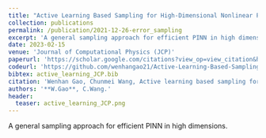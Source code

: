 ```yaml
---
title: "Active Learning Based Sampling for High-Dimensional Nonlinear Partial Differential Equations"
collection: publications
permalink: /publication/2021-12-26-error_sampling
excerpt: 'A general sampling approach for efficient PINN in high dimensions.'
date: 2023-02-15
venue: 'Journal of Computational Physics (JCP)'
paperurl: 'https://scholar.google.com/citations?view_op=view_citation&hl=en&user=te4HWo0AAAAJ&citation_for_view=te4HWo0AAAAJ:u5HHmVD_uO8C'
codeurl: 'https://github.com/wenhangao21/Active-Learning-Based-Sampling-for-High-Dimensional-Nonlinear-Partial-Differential-Equations'
bibtex: active_learning_JCP.bib
citation: 'Wenhan Gao, Chunmei Wang, Active learning based sampling for high-dimensional nonlinear partial differential equations, Journal of Computational Physics.'
authors: '**W.Gao**, C.Wang.'
header:
  teaser: active_learning_JCP.png
---
```

A general sampling approach for efficient PINN in high dimensions.

